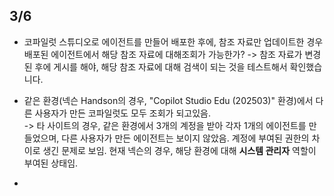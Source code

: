 ## 3/6

- 코파일럿 스튜디오로 에이전트를 만들어 배포한 후에, 참조 자료만 업데이트한 경우 배포된 에이전트에서 해당 참조 자료에 대해조회가 가능한가?
    -> 참조 자료가 변경된 후에 게시를 해야, 해당 참조 자료에 대해 검색이 되는 것을 테스트해서 확인했습니다.

- 같은 환경(넥슨 Handson의 경우, "Copilot Studio Edu (202503)" 환경)에서 다른 사용자가 만든 코파일럿도 모두 조회가 되고있음.  
    -> 타 사이트의 경우, 같은 환경에서 3개의 계정을 받아 각자 1개의 에이전트를 만들었으며, 다른 사용자가 만든 에이전트는 보이지 않았음.
       계정에 부여된 권한의 차이로 생긴 문제로 보임. 현재 넥슨의 경우, 해당 환경에 대해 **시스템 관리자** 역할이 부여된 상태임.

- 
